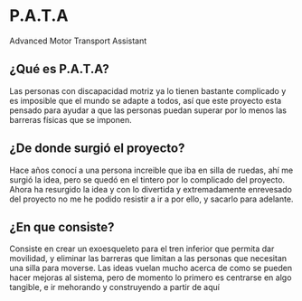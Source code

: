 # P.A.T.A
Advanced Motor Transport Assistant


## ¿Qué es P.A.T.A?
Las personas con discapacidad motriz ya lo tienen bastante complicado y es imposible que el mundo se adapte a todos, así que este proyecto esta pensado para ayudar a que las personas puedan superar por lo menos las barreras físicas que se imponen.

## ¿De donde surgió el proyecto?
Hace años conocí a una persona increible que iba en silla de ruedas, ahí me surgió la idea, pero se quedó en el tintero por lo complicado del proyecto. Ahora ha resurgido la idea y con lo divertida y extremadamente enrevesado del proyecto no me he podido resistir a ir a por ello, y sacarlo para adelante. 

## ¿En que consiste?
Consiste en crear un exoesqueleto para el tren inferior que permita dar movilidad, y eliminar las barreras que limitan a las personas que necesitan una silla para moverse. Las ideas vuelan mucho acerca de como se pueden hacer mejoras al sistema, pero de momento lo primero es centrarse en algo tangible, e ir mehorando y construyendo a partir de aquí

